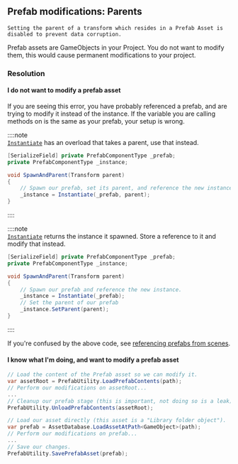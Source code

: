 ## Prefab modifications: Parents
```
Setting the parent of a transform which resides in a Prefab Asset is disabled to prevent data corruption.
```

Prefab assets are GameObjects in your Project. You do not want to modify them, this would cause permanent modifications to your project.

### Resolution
#### I do not want to modify a prefab asset
If you are seeing this error, you have probably referenced a prefab, and are trying to modify it instead of the instance.
If the variable you are calling methods on is the same as your prefab, your setup is wrong.

::::note  
[`Instantiate`](https://docs.unity3d.com/ScriptReference/Object.Instantiate.html) has an overload that takes a parent, use that instead.

```csharp
[SerializeField] private PrefabComponentType _prefab;
private PrefabComponentType _instance;

void SpawnAndParent(Transform parent)
{
    // Spawn our prefab, set its parent, and reference the new instance.
    _instance = Instantiate(_prefab, parent);
}
```

::::

::::note  
[`Instantiate`](https://docs.unity3d.com/ScriptReference/Object.Instantiate.html) returns the instance it spawned. Store a reference to it and modify that instead.
```csharp
[SerializeField] private PrefabComponentType _prefab;
private PrefabComponentType _instance;

void SpawnAndParent(Transform parent)
{
    // Spawn our prefab and reference the new instance.
    _instance = Instantiate(_prefab);
    // Set the parent of our prefab
    _instance.SetParent(parent);
}
```

::::  

If you're confused by the above code, see [referencing prefabs from scenes](../../References/References%20To%20Prefabs.md).

#### I know what I'm doing, and want to modify a prefab asset

```csharp
// Load the content of the Prefab asset so we can modify it.
var assetRoot = PrefabUtility.LoadPrefabContents(path);
// Perform our modifications on assetRoot...
...
// Cleanup our prefab stage (this is important, not doing so is a leak).
PrefabUtility.UnloadPrefabContents(assetRoot);
```

```csharp
// Load our asset directly (this asset is a "Library folder object").
var prefab = AssetDatabase.LoadAssetAtPath<GameObject>(path);
// Perform our modifications on prefab...
...
// Save our changes.
PrefabUtility.SavePrefabAsset(prefab);
```